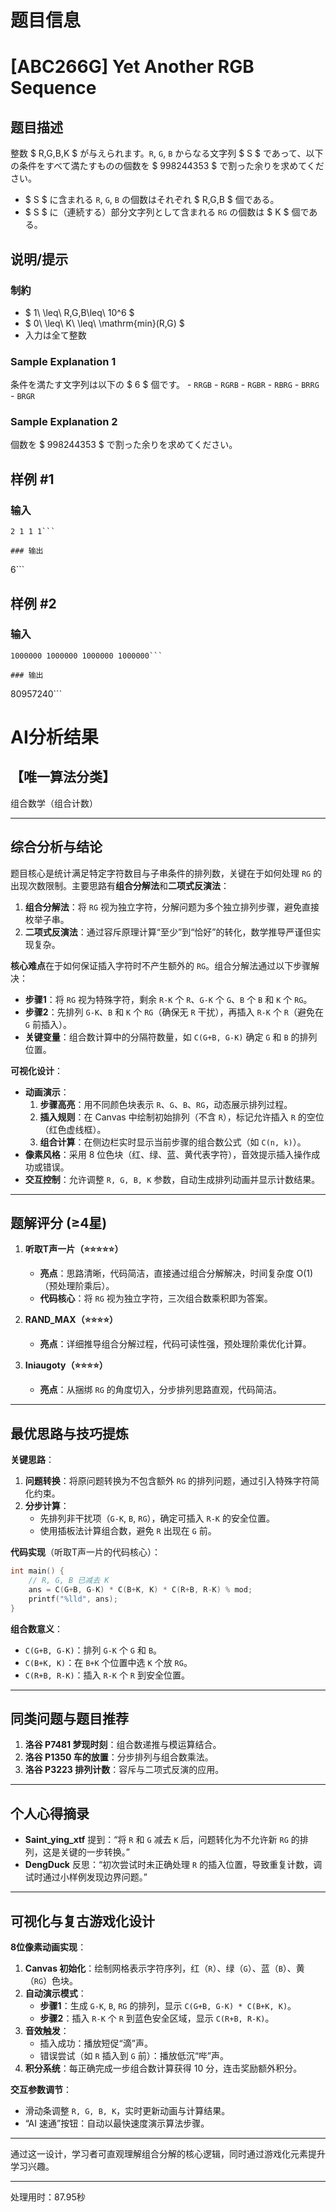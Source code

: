 # 题目信息

# [ABC266G] Yet Another RGB Sequence

## 题目描述

[problemUrl]: https://atcoder.jp/contests/abc266/tasks/abc266_g

整数 $ R,G,B,K $ が与えられます。`R`, `G`, `B` からなる文字列 $ S $ であって、以下の条件をすべて満たすものの個数を $ 998244353 $ で割った余りを求めてください。

- $ S $ に含まれる `R`, `G`, `B` の個数はそれぞれ $ R,G,B $ 個である。
- $ S $ に（連続する）部分文字列として含まれる `RG` の個数は $ K $ 個である。

## 说明/提示

### 制約

- $ 1\ \leq\ R,G,B\leq\ 10^6 $
- $ 0\ \leq\ K\ \leq\ \mathrm{min}(R,G) $
- 入力は全て整数

### Sample Explanation 1

条件を満たす文字列は以下の $ 6 $ 個です。 - `RRGB` - `RGRB` - `RGBR` - `RBRG` - `BRRG` - `BRGR`

### Sample Explanation 2

個数を $ 998244353 $ で割った余りを求めてください。

## 样例 #1

### 输入

```
2 1 1 1```

### 输出

```
6```

## 样例 #2

### 输入

```
1000000 1000000 1000000 1000000```

### 输出

```
80957240```

# AI分析结果



## 【唯一算法分类】  
组合数学（组合计数）

---

## **综合分析与结论**  
题目核心是统计满足特定字符数目与子串条件的排列数，关键在于如何处理 `RG` 的出现次数限制。主要思路有**组合分解法**和**二项式反演法**：  
1. **组合分解法**：将 `RG` 视为独立字符，分解问题为多个独立排列步骤，避免直接枚举子串。  
2. **二项式反演法**：通过容斥原理计算“至少”到“恰好”的转化，数学推导严谨但实现复杂。  

**核心难点**在于如何保证插入字符时不产生额外的 `RG`。组合分解法通过以下步骤解决：  
- **步骤1**：将 `RG` 视为特殊字符，剩余 `R-K` 个 `R`、`G-K` 个 `G`、`B` 个 `B` 和 `K` 个 `RG`。  
- **步骤2**：先排列 `G-K`、`B` 和 `K` 个 `RG`（确保无 `R` 干扰），再插入 `R-K` 个 `R`（避免在 `G` 前插入）。  
- **关键变量**：组合数计算中的分隔符数量，如 `C(G+B, G-K)` 确定 `G` 和 `B` 的排列位置。  

**可视化设计**：  
- **动画演示**：  
  1. **步骤高亮**：用不同颜色块表示 `R`、`G`、`B`、`RG`，动态展示排列过程。  
  2. **插入规则**：在 Canvas 中绘制初始排列（不含 `R`），标记允许插入 `R` 的空位（红色虚线框）。  
  3. **组合计算**：在侧边栏实时显示当前步骤的组合数公式（如 `C(n, k)`）。  
- **像素风格**：采用 8 位色块（红、绿、蓝、黄代表字符），音效提示插入操作成功或错误。  
- **交互控制**：允许调整 `R, G, B, K` 参数，自动生成排列动画并显示计数结果。  

---

## **题解评分 (≥4星)**  
1. **听取T声一片（⭐⭐⭐⭐⭐）**  
   - **亮点**：思路清晰，代码简洁，直接通过组合分解解决，时间复杂度 O(1)（预处理阶乘后）。  
   - **代码核心**：将 `RG` 视为独立字符，三次组合数乘积即为答案。  

2. **RAND_MAX（⭐⭐⭐⭐）**  
   - **亮点**：详细推导组合分解过程，代码可读性强，预处理阶乘优化计算。  

3. **Iniaugoty（⭐⭐⭐⭐）**  
   - **亮点**：从捆绑 `RG` 的角度切入，分步排列思路直观，代码简洁。  

---

## **最优思路与技巧提炼**  
**关键思路**：  
1. **问题转换**：将原问题转换为不包含额外 `RG` 的排列问题，通过引入特殊字符简化约束。  
2. **分步计算**：  
   - 先排列非干扰项（`G-K`, `B`, `RG`），确定可插入 `R-K` 的安全位置。  
   - 使用插板法计算组合数，避免 `R` 出现在 `G` 前。  

**代码实现**（听取T声一片的代码核心）：  
```cpp
int main() {
    // R, G, B 已减去 K
    ans = C(G+B, G-K) * C(B+K, K) * C(R+B, R-K) % mod;
    printf("%lld", ans);
}
```
**组合数意义**：  
- `C(G+B, G-K)`：排列 `G-K` 个 `G` 和 `B`。  
- `C(B+K, K)`：在 `B+K` 个位置中选 `K` 个放 `RG`。  
- `C(R+B, R-K)`：插入 `R-K` 个 `R` 到安全位置。  

---

## **同类问题与题目推荐**  
1. **洛谷 P7481 梦现时刻**：组合数递推与模运算结合。  
2. **洛谷 P1350 车的放置**：分步排列与组合数乘法。  
3. **洛谷 P3223 排列计数**：容斥与二项式反演的应用。  

---

## **个人心得摘录**  
- **Saint_ying_xtf** 提到：“将 `R` 和 `G` 减去 `K` 后，问题转化为不允许新 `RG` 的排列，这是关键的一步转换。”  
- **DengDuck** 反思：“初次尝试时未正确处理 `R` 的插入位置，导致重复计数，调试时通过小样例发现边界问题。”  

---

## **可视化与复古游戏化设计**  
**8位像素动画实现**：  
1. **Canvas 初始化**：绘制网格表示字符序列，红（`R`）、绿（`G`）、蓝（`B`）、黄（`RG`）色块。  
2. **自动演示模式**：  
   - **步骤1**：生成 `G-K`, `B`, `RG` 的排列，显示 `C(G+B, G-K) * C(B+K, K)`。  
   - **步骤2**：插入 `R-K` 个 `R` 到蓝色安全区域，显示 `C(R+B, R-K)`。  
3. **音效触发**：  
   - 插入成功：播放短促“滴”声。  
   - 错误尝试（如 `R` 插入到 `G` 前）：播放低沉“哔”声。  
4. **积分系统**：每正确完成一步组合数计算获得 10 分，连击奖励额外积分。  

**交互参数调节**：  
- 滑动条调整 `R, G, B, K`，实时更新动画与计算结果。  
- “AI 速通”按钮：自动以最快速度演示算法步骤。  

--- 

通过这一设计，学习者可直观理解组合分解的核心逻辑，同时通过游戏化元素提升学习兴趣。

---
处理用时：87.95秒